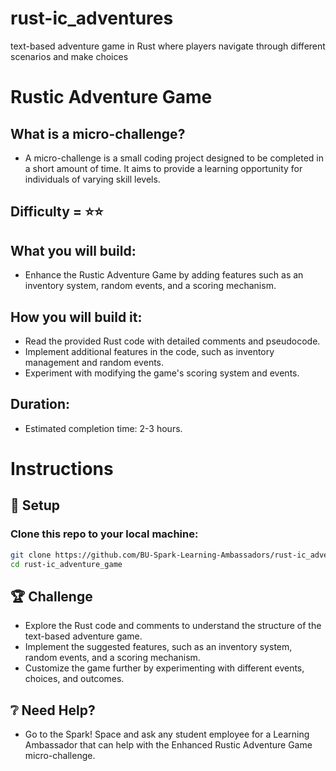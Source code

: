# rust-ic_adventures
text-based adventure game in Rust where players navigate through different scenarios and make choices

# Rustic Adventure Game

## What is a micro-challenge?
- A micro-challenge is a small coding project designed to be completed in a short amount of time. It aims to provide a learning opportunity for individuals of varying skill levels.

## Difficulty = ⭐️⭐️

## What you will build:
- Enhance the Rustic Adventure Game by adding features such as an inventory system, random events, and a scoring mechanism.

## How you will build it:
- Read the provided Rust code with detailed comments and pseudocode.
- Implement additional features in the code, such as inventory management and random events.
- Experiment with modifying the game's scoring system and events.

## Duration:
- Estimated completion time: 2-3 hours.

# Instructions
## 🚀 Setup

### Clone this repo to your local machine:
```bash
git clone https://github.com/BU-Spark-Learning-Ambassadors/rust-ic_adventures_instructions.git
cd rust-ic_adventure_game
```

## 🏆 Challenge
- Explore the Rust code and comments to understand the structure of the text-based adventure game.
- Implement the suggested features, such as an inventory system, random events, and a scoring mechanism.
- Customize the game further by experimenting with different events, choices, and outcomes.

## ❔ Need Help?
- Go to the Spark! Space and ask any student employee for a Learning Ambassador that can help with the Enhanced Rustic Adventure Game micro-challenge.
